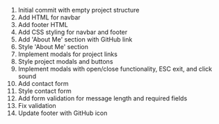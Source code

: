 1. Initial commit with empty project structure
2. Add HTML for navbar
3. Add footer HTML
4. Add CSS styling for navbar and footer
5. Add 'About Me' section with GitHub link
6. Style 'About Me' section
7. Implement modals for project links
8. Style project modals and buttons
9. Implement modals with open/close functionality, ESC exit, and click sound
10. Add contact form
11. Style contact form
12. Add form validation for message length and required fields
13. Fix validation
14. Update footer with GitHub icon
